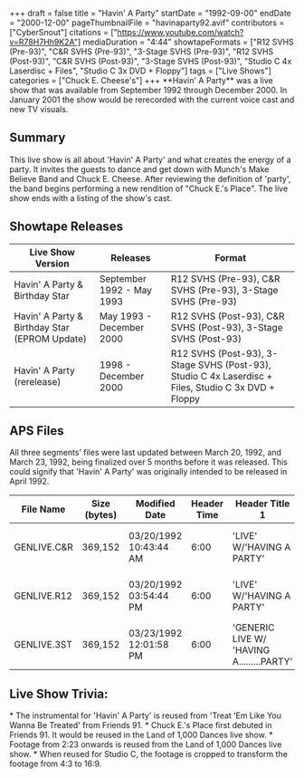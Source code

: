 +++
draft = false
title = "Havin' A Party"
startDate = "1992-09-00"
endDate = "2000-12-00"
pageThumbnailFile = "havinaparty92.avif"
contributors = ["CyberSnout"]
citations = ["https://www.youtube.com/watch?v=R78H7Hh9K2A"]
mediaDuration = "4:44"
showtapeFormats = ["R12 SVHS (Pre-93)", "C&R SVHS (Pre-93)", "3-Stage SVHS (Pre-93)", "R12 SVHS (Post-93)", "C&R SVHS (Post-93)", "3-Stage SVHS (Post-93)", "Studio C 4x Laserdisc + Files", "Studio C 3x DVD + Floppy"]
tags = ["Live Shows"]
categories = ["Chuck E. Cheese's"]
+++
\*\*Havin' A Party\*\* was a live show that was available from September 1992 through December 2000. In January 2001 the show would be rerecorded with the current voice cast and new TV visuals. 

## Summary

This live show is all about 'Havin' A Party' and what creates the energy of a party. It invites the guests to dance and get down with Munch's Make Believe Band and Chuck E. Cheese. After reviewing the definition of 'party', the band begins performing a new rendition of "Chuck E.'s Place". The live show ends with a listing of the show's cast.

## Showtape Releases

| Live Show Version                             | Releases                  | Format                                                                                              |
| --------------------------------------------- | ------------------------- | --------------------------------------------------------------------------------------------------- |
| Havin' A Party & Birthday Star                | September 1992 - May 1993 | R12 SVHS (Pre-93), C&R SVHS (Pre-93), 3-Stage SVHS (Pre-93)                                         |
| Havin' A Party & Birthday Star (EPROM Update) | May 1993 - December 2000  | R12 SVHS (Post-93), C&R SVHS (Post-93), 3-Stage SVHS (Post-93)                                      |
| Havin' A Party (rerelease)                    | 1998 - December 2000      | R12 SVHS (Post-93), 3-Stage SVHS (Post-93), Studio C 4x Laserdisc + Files, Studio C 3x DVD + Floppy |

## APS Files

All three segments’ files were last updated between March 20, 1992, and March 23, 1992, being finalized over 5 months before it was released. This could signify that 'Havin' A Party' was originally intended to be released in April 1992. 

| File Name   | Size (bytes) | Modified Date          | Header Time | Header Title 1                            | Header Title 2              |
| ----------- | ------------ | ---------------------- | ----------- | ----------------------------------------- | --------------------------- |
| GENLIVE.C&R | 369,152      | 03/20/1992 10:43:44 AM | 6:00        | 'LIVE' W/'HAVING A PARTY'                 | 'CHUCK E'S PLACE' (generic) |
| GENLIVE.R12 | 369,152      | 03/20/1992 03:54:44 PM | 6:00        | 'LIVE' W/'HAVING A PARTY'                 | 'CHUCK E'S PLACE' (generic) |
| GENLIVE.3ST | 369,152      | 03/23/1992 12:01:58 PM | 6:00        | 'GENERIC LIVE W/ 'HAVING A.........PARTY' | 'CHUCK E'S PLACE'           |

## Live Show Trivia:

\* The instrumental for 'Havin' A Party' is reused from 'Treat ‘Em Like You Wanna Be Treated' from Friends 91. 
\* Chuck E.'s Place first debuted in Friends 91. It would be reused in the Land of 1,000 Dances live show. 
\* Footage from 2:23 onwards is reused from the Land of 1,000 Dances live show.
\* When reused for Studio C, the footage is cropped to transform the footage from 4:3 to 16:9.
